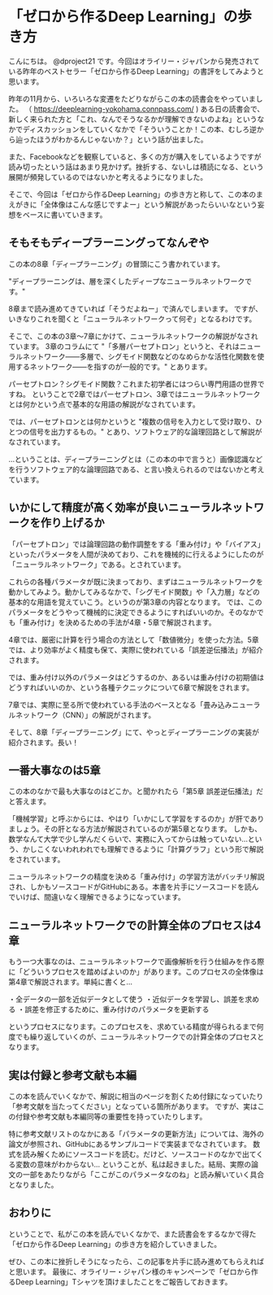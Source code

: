 # 「ゼロから作るDeep Learning」の歩き方

こんにちは。 @dproject21 です。今回はオライリー・ジャパンから発売されている昨年のベストセラー「ゼロから作るDeep Learning」の書評をしてみようと思います。

昨年の11月から、いろいろな変遷をたどりながらこの本の読書会をやっていました。
（ https://deeplearning-yokohama.connpass.com/ )
ある日の読書会で、新しく来られた方と「これ、なんでそうなるかが理解できないのよね」というなかでディスカッションをしていくなかで「そういうことか！この本、むしろ逆から辿ったほうがわかるんじゃないか？」という話が出ました。

また、Facebookなどを観察していると、多くの方が購入をしているようですが読み切ったという話はあまり見かけず。挫折する、ないしは積読になる、という展開が頻発しているのではないかと考えるようになりました。

そこで、今回は「ゼロから作るDeep Learning」の歩き方と称して、この本のまえがきに「全体像はこんな感じですよー」という解説があったらいいなという妄想をベースに書いていきます。

## そもそもディープラーニングってなんぞや
この本の8章「ディープラーニング」の冒頭にこう書かれています。

"ディープラーニングは、層を深くしたディープなニューラルネットワークです。"

8章まで読み進めてきていれば「そうだよねー」で済んでしまいます。
ですが、いきなりこれを聞くと「ニューラルネットワークって何ぞ」となるわけです。

そこで、この本の3章〜7章にかけて、ニューラルネットワークの解説がなされています。
3章のコラムにて
"「多層パーセプトロン」というと、それはニューラルネットワーク――多層で、シグモイド関数などのなめらかな活性化関数を使用するネットワーク――を指すのが一般的です。"
とあります。

パーセプトロン？シグモイド関数？これまた初学者にはつらい専門用語の世界ですね。
ということで2章ではパーセプトロン、3章ではニューラルネットワークとは何かという点で基本的な用語の解説がなされています。

では、パーセプトロンとは何かというと
"複数の信号を入力として受け取り、ひとつの信号を出力するもの。"
とあり、ソフトウェア的な論理回路として解説がなされています。

...ということは、ディープラーニングとは（この本の中で言うと）画像認識などを行うソフトウェア的な論理回路である、と言い換えられるのではないかと考えています。

## いかにして精度が高く効率が良いニューラルネットワークを作り上げるか

「パーセプトロン」では論理回路の動作調整をする「重み付け」や「バイアス」といったパラメータを人間が決めており、これを機械的に行えるようにしたのが「ニューラルネットワーク」である。とされています。

これらの各種パラメータが既に決まっており、まずはニューラルネットワークを動かしてみよう。動かしてみるなかで、「シグモイド関数」や「入力層」などの基本的な用語を覚えていこう。というのが第3章の内容となります。
では、このパラメータをどうやって機械的に決定できるようにすればいいのか。そのなかでも「重み付け」を決めるための手法が4章・5章で解説されます。

4章では、厳密に計算を行う場合の方法として「数値微分」を使った方法。5章では、より効率がよく精度も保て、実際に使われている「誤差逆伝播法」が紹介されます。

では、重み付け以外のパラメータはどうするのか、あるいは重み付けの初期値はどうすればいいのか、という各種テクニックについて6章で解説をされます。

7章では、実際に至る所で使われている手法のベースとなる「畳み込みニューラルネットワーク（CNN）」の解説がされます。

そして、8章「ディープラーニング」にて、やっとディープラーニングの実装が紹介されます。長い！

## 一番大事なのは5章

この本のなかで最も大事なのはどこか。と聞かれたら「第5章 誤差逆伝播法」だと答えます。

「機械学習」と呼ぶからには、やはり「いかにして学習をするのか」が肝でありましょう。その肝となる方法が解説されているのが第5章となります。
しかも、数学なんて大学で少し学んだくらいで、実務に入ってからは触っていない...という、かしこくないわれわれでも理解できるように「計算グラフ」という形で解説をされています。

ニューラルネットワークの精度を決める「重み付け」の学習方法がバッチリ解説され、しかもソースコードがGitHubにある。本書を片手にソースコードを読んでいけば、間違いなく理解できるようになっています。

## ニューラルネットワークでの計算全体のプロセスは4章

もう一つ大事なのは、ニューラルネットワークで画像解析を行う仕組みを作る際に「どういうプロセスを踏めばよいのか」があります。このプロセスの全体像は第4章で解説されます。単純に書くと...

・全データの一部を近似データとして使う
・近似データを学習し、誤差を求める
・誤差を修正するために、重み付けのパラメータを更新する

というプロセスになります。このプロセスを、求めている精度が得られるまで何度でも繰り返していくのが、ニューラルネットワークでの計算全体のプロセスとなります。

## 実は付録と参考文献も本編

この本を読んでいくなかで、解説に相当のページを割くため付録になっていたり「参考文献を当たってください」となっている箇所があります。
ですが、実はこの付録や参考文献も本編同等の重要性を持っていたりします。

特に参考文献リストのなかにある「パラメータの更新方法」については、海外の論文が参照され、GitHubにあるサンプルコードで実装までなされています。
数式を読み解くためにソースコードを読む。だけど、ソースコードのなかで出てくる変数の意味がわからない...
ということが、私は起きました。結局、実際の論文の一部をあたりながら「ここがこのパラメータなのね」と読み解いていく具合となりました。

## おわりに

ということで、私がこの本を読んでいくなかで、また読書会をするなかで得た「ゼロから作るDeep Learning」の歩き方を紹介していきました。

ぜひ、この本に挫折しそうになったら、この記事を片手に読み進めてもらえればと思います。
最後に、オライリー・ジャパン様のキャンペーンで「ゼロから作るDeep Learning」Tシャツを頂けましたことをご報告しておきます。
